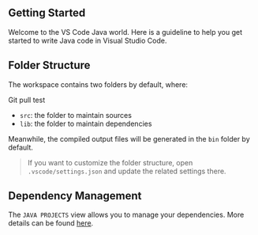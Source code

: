 ## Getting Started

Welcome to the VS Code Java world. Here is a guideline to help you get started to write Java code in Visual Studio Code.

## Folder Structure

The workspace contains two folders by default, where:

Git pull test
- `src`: the folder to maintain sources
- `lib`: the folder to maintain dependencies

Meanwhile, the compiled output files will be generated in the `bin` folder by default.

> If you want to customize the folder structure, open `.vscode/settings.json` and update the related settings there.

## Dependency Management

The `JAVA PROJECTS` view allows you to manage your dependencies. More details can be found [here](https://github.com/microsoft/vscode-java-dependency#manage-dependencies).
